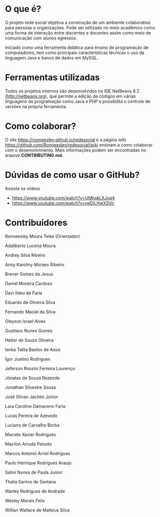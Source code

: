 # O que é?

O projeto rede social objetiva a construção de um ambiente colaborativo para pessoas e organizações.
Pode ser utilizado no meio acadêmico como uma forma de interação entre discentes e docentes assim como
meio de comunicação com alunos egressos.

Iniciado como uma ferramenta didática para ensino de programação de computadores, tem como principais
características técnicas o uso da linguagem Java e banco de dados em MySQL.

# Ferramentas utilizadas

Todos os projetos internos são desenvolvidos no IDE NetBeans 8.2 (http://netbeans.org), que permite 
a edição de códigos em várias linguagens de programação como Java e PHP e possibilita o controle de versões 
na própria ferramenta.

# Como colaborar?

O site https://ronneesley.github.io/redesocial e a página wiki https://github.com/Ronneesley/redesocial/wiki ensinam a como colaborar com o desenvolvimento.
Mais informações podem ser encontradas no arquivo **CONTRIBUTING.md**.

# Dúvidas de como usar o GitHub?

Assista os vídeos

* https://www.youtube.com/watch?v=UMhskLXJuq4
* https://www.youtube.com/watch?v=neDiLHwXSVo

# Contribuidores

Ronneesley Moura Teles (Orientador)

Adallberto Lucena Moura

Andrey Silva Ribeiro

Anny Karoliny Moraes Ribeiro

Brener Gomes de Jesus

Daniel Moreira Cardoso

Davi Ildeu de Faria

Eduardo de Oliveira Silva

Fernando Maciel da Silva

Gleyson Israel Alves

Gusttavo Nunes Gomes

Heitor de Souza Oliveira

Ianka Talita Bastos de Assis

Ígor Justino Rodrigues

Jeferson Rossini Ferreira Lourenço

Jônatas de Souza Rezende

Jonathan Silvestre Sousa

José Gilvan Jacinto Júnior

Lara Caroline Damaceno Faria

Lucas Pereira de Azevedo

Luciano de Carvalho Borba

Maciele Xavier Rodrigues

Macilon Arruda Peixoto

Marcos Antonio Arriel Rodrigues

Paulo Henrique Rodrigues Araujo

Salmi Nunes de Paula Junior

Thalia Santos de Santana

Warley Rodrigues de Andrade

Wesley Morais Felix

Willian Wallace de Matteus Silva
